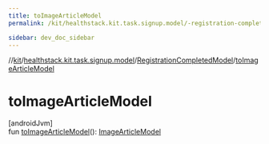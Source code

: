 ```yaml
---
title: toImageArticleModel
permalink: /kit/healthstack.kit.task.signup.model/-registration-completed-model/to-image-article-model.html

sidebar: dev_doc_sidebar
---
```

//[kit](../../../index.html)/[healthstack.kit.task.signup.model](../index.html)/[RegistrationCompletedModel](index.html)/[toImageArticleModel](to-image-article-model.html)



# toImageArticleModel



[androidJvm]\
fun [toImageArticleModel](to-image-article-model.html)(): [ImageArticleModel](../../healthstack.kit.task.base/-image-article-model/index.html)




